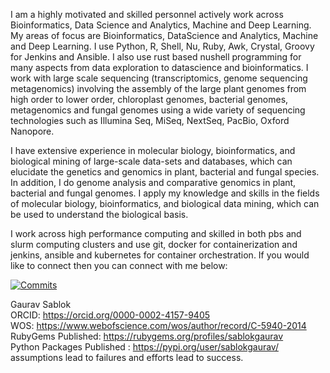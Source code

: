 I am a highly motivated and skilled personnel actively work across Bioinformatics, Data Science and Analytics, Machine and Deep Learning. My areas of focus are Bioinformatics, DataScience and Analytics, Machine and Deep Learning. I use Python, R,  Shell, Nu, Ruby, Awk, Crystal, Groovy for Jenkins and Ansible. I also use rust based nushell programming for many aspects from data exploration to datascience and bioinformatics. I work with large scale sequencing (transcriptomics, genome sequencing metagenomics) involving the assembly of the large plant genomes from high order to lower order, chloroplast genomes, bacterial genomes, metagenomics and fungal genomes using a wide variety of sequencing technologies such as Illumina Seq, MiSeq, NextSeq, PacBio, Oxford Nanopore. 

I have extensive experience in molecular biology, bioinformatics, and biological mining of large-scale data-sets and databases, which can elucidate the genetics and genomics in plant, bacterial and fungal species. In addition, I do genome analysis and comparative genomics in plant, bacterial and fungal genomes. I apply my knowledge and skills in the fields of molecular biology, bioinformatics, and biological data mining, which can be used to understand the biological basis. 

I work across high performance computing and skilled in both pbs and slurm computing clusters and use git, docker for containerization and jenkins, ansible and kubernetes for container orchestration. If you would like to connect then you can connect with me below:

[![Commits](https://github-readme-stats.vercel.app/api?username=sablokgaurav)](https://github.com/sablokgaurav/github-readme-stats)

Gaurav Sablok \
ORCID: https://orcid.org/0000-0002-4157-9405 \
WOS: https://www.webofscience.com/wos/author/record/C-5940-2014 \
RubyGems Published: https://rubygems.org/profiles/sablokgaurav \
Python Packages Published : https://pypi.org/user/sablokgaurav/ \
assumptions lead to failures and efforts lead to success. 



